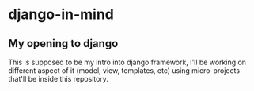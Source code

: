 # django-in-mind

## My opening to django

This is supposed to be my intro into django framework, I'll be working on different aspect of it (model, view, templates, etc) using micro-projects that'll be inside this repository.
